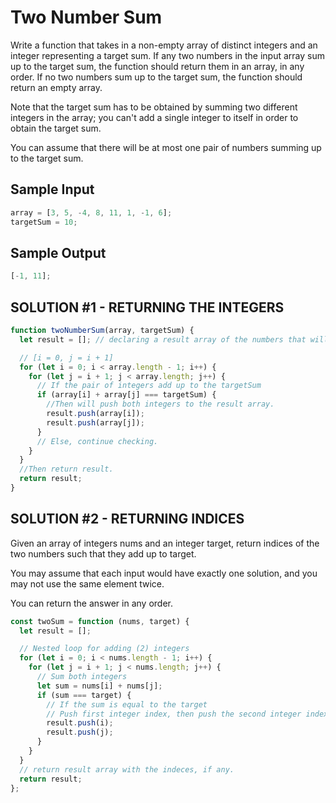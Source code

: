 # Two Number Sum

Write a function that takes in a non-empty array of distinct integers and an integer representing a target sum. If any two numbers in the input array sum up to the target sum, the function should return them in an array, in any order. If no two numbers sum up to the target sum, the function should return an empty array.

Note that the target sum has to be obtained by summing two different integers in the array; you can't add a single integer to itself in order to obtain the target sum.

You can assume that there will be at most one pair of numbers summing up to the target sum.

## Sample Input

```javascript
array = [3, 5, -4, 8, 11, 1, -1, 6];
targetSum = 10;
```

## Sample Output

```javascript
[-1, 11];
```

## SOLUTION #1 - RETURNING THE INTEGERS

```javascript
function twoNumberSum(array, targetSum) {
  let result = []; // declaring a result array of the numbers that will be returned.

  // [i = 0, j = i + 1]
  for (let i = 0; i < array.length - 1; i++) {
    for (let j = i + 1; j < array.length; j++) {
      // If the pair of integers add up to the targetSum
      if (array[i] + array[j] === targetSum) {
        //Then will push both integers to the result array.
        result.push(array[i]);
        result.push(array[j]);
      }
      // Else, continue checking.
    }
  }
  //Then return result.
  return result;
}
```

## SOLUTION #2 - RETURNING INDICES

Given an array of integers nums and an integer target, return indices of the two numbers such that they add up to target.

You may assume that each input would have exactly one solution, and you may not use the same element twice.

You can return the answer in any order.

```js
const twoSum = function (nums, target) {
  let result = [];

  // Nested loop for adding (2) integers
  for (let i = 0; i < nums.length - 1; i++) {
    for (let j = i + 1; j < nums.length; j++) {
      // Sum both integers
      let sum = nums[i] + nums[j];
      if (sum === target) {
        // If the sum is equal to the target
        // Push first integer index, then push the second integer index.
        result.push(i);
        result.push(j);
      }
    }
  }
  // return result array with the indeces, if any.
  return result;
};
```
